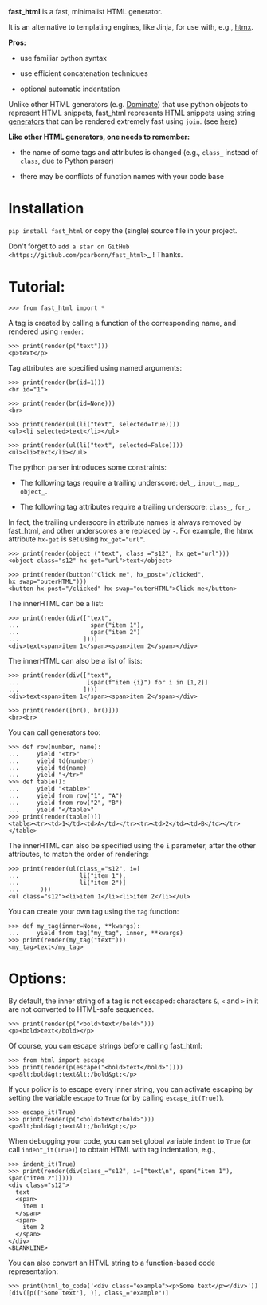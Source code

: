 **fast_html** is a fast, minimalist HTML generator.


It is an alternative to templating engines, like Jinja,
for use with, e.g., [htmx](https://htmx.org/).

**Pros:**

- use familiar python syntax

- use efficient concatenation techniques

- optional automatic indentation

Unlike other HTML generators (e.g. [Dominate](https://pypi.org/project/dominate/)) that use python objects to represent HTML snippets,
fast_html represents HTML snippets using string [generators](https://docs.python.org/3/glossary.html#term-generator)
that can be rendered extremely fast using `join`.
(see [here](https://python.plainenglish.io/concatenating-strings-efficiently-in-python-9bfc8e8d6f6e))

**Like other HTML generators, one needs to remember:**

- the name of some tags and attributes is changed (e.g., `class_` instead of `class`, due to Python parser)

- there may be conflicts of function names with your code base


Installation
============
`pip install fast_html` or copy the (single) source file in your project.

Don't forget to `add a star on GitHub <https://github.com/pcarbonn/fast_html>`_ ! Thanks.


Tutorial:
=========

    >>> from fast_html import *

A tag is created by calling a function of the corresponding name,
and rendered using `render`:

    >>> print(render(p("text")))
    <p>text</p>

Tag attributes are specified using named arguments:

    >>> print(render(br(id=1)))
    <br id="1">

    >>> print(render(br(id=None)))
    <br>

    >>> print(render(ul(li("text", selected=True))))
    <ul><li selected>text</li></ul>

    >>> print(render(ul(li("text", selected=False))))
    <ul><li>text</li></ul>

The python parser introduces some constraints:

- The following tags require a trailing underscore: `del_`, `input_`, `map_`, `object_`.

- The following tag attributes require a trailing underscore: `class_`, `for_`.

In fact, the trailing underscore in attribute names is always removed by fast_html,
and other underscores are replaced by `-`.
For example, the htmx attribute `hx-get` is set using `hx_get="url"`.

    >>> print(render(object_("text", class_="s12", hx_get="url")))
    <object class="s12" hx-get="url">text</object>

    >>> print(render(button("Click me", hx_post="/clicked", hx_swap="outerHTML")))
    <button hx-post="/clicked" hx-swap="outerHTML">Click me</button>

The innerHTML can be a list:

    >>> print(render(div(["text",
    ...                    span("item 1"),
    ...                    span("item 2")
    ...                  ])))
    <div>text<span>item 1</span><span>item 2</span></div>

The innerHTML can also be a list of lists:

    >>> print(render(div(["text",
    ...                   [span(f"item {i}") for i in [1,2]]
    ...                  ])))
    <div>text<span>item 1</span><span>item 2</span></div>

    >>> print(render([br(), br()]))
    <br><br>

You can call generators too:

    >>> def row(number, name):
    ...     yield "<tr>"
    ...     yield td(number)
    ...     yield td(name)
    ...     yield "</tr>"
    >>> def table():
    ...     yield "<table>"
    ...     yield from row("1", "A")
    ...     yield from row("2", "B")
    ...     yield "</table>"
    >>> print(render(table()))
    <table><tr><td>1</td><td>A</td></tr><tr><td>2</td><td>B</td></tr></table>

The innerHTML can also be specified using the `i` parameter,
after the other attributes, to match the order of rendering:

    >>> print(render(ul(class_="s12", i=[
    ...                 li("item 1"),
    ...                 li("item 2")]
    ...      )))
    <ul class="s12"><li>item 1</li><li>item 2</li></ul>

You can create your own tag using the `tag` function:

    >>> def my_tag(inner=None, **kwargs):
    ...     yield from tag("my_tag", inner, **kwargs)
    >>> print(render(my_tag("text")))
    <my_tag>text</my_tag>


Options:
========

By default, the inner string of a tag is not escaped:
characters `&`, `<` and `>` in it are not converted to HTML-safe sequences.


    >>> print(render(p("<bold>text</bold>")))
    <p><bold>text</bold></p>

Of course, you can escape strings before calling fast_html:

    >>> from html import escape
    >>> print(render(p(escape("<bold>text</bold>"))))
    <p>&lt;bold&gt;text&lt;/bold&gt;</p>

If your policy is to escape every inner string,
you can activate escaping by setting the variable `escape` to `True`
(or by calling `escape_it(True)`).

    >>> escape_it(True)
    >>> print(render(p("<bold>text</bold>")))
    <p>&lt;bold&gt;text&lt;/bold&gt;</p>

When debugging your code, you can set global variable `indent` to `True`
(or call `indent_it(True)`) to obtain HTML with tag indentation, e.g.,

    >>> indent_it(True)
    >>> print(render(div(class_="s12", i=["text\n", span("item 1"), span("item 2")])))
    <div class="s12">
      text
      <span>
        item 1
      </span>
      <span>
        item 2
      </span>
    </div>
    <BLANKLINE>

You can also convert an HTML string to a function-based code representation:

    >>> print(html_to_code('<div class="example"><p>Some text</p></div>'))
    [div([p(['Some text'], )], class_="example")]

